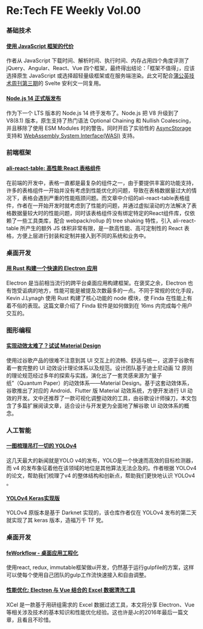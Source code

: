 #  Re:Tech FE Weekly Vol.00

### 基础技术

#### [使用 JavaScript 框架的代价](http://3.cn/-100dMMGs)

作者从 JavaScript 下载时间、解析时间、执行时间、内存占用四个角度评测了 jQuery、Angular、React、Vue 四个框架，最终得出结论：「框架不值得」，应该选择原生 JavaScript 或选择超轻量级框架或在服务端渲染。此文可配合[蒲公英技术周刊第三期](http://3.cn/117IA-pj)的 Svelte 安利文一同复用。

#### [Node.js 14 正式版发布](http://3.cn/1-00dMMtL)

作为下一个 LTS 版本的 Node.js 14 终于发布了。Node.js 把 V8 升级到了 V8(8.1) 版本，原生支持了热门语法 Optional Chaining 和 Nullish Coalescing，并且移除了使用 ESM Modules 时的警告。同时开启了实验性的 [AsyncStorage](https://nodejs.org/api/async_hooks.html#async_hooks_async_hooks) 支持和 [WebAssembly System Interface(WASI)](https://wasi.dev/) 支持。

### 前端框架

#### [ali-react-table: 高性能 React 表格组件](http://3.cn/1-00dMMVZ)

在前端的开发中，表格一直都是最复杂的组件之一，由于要提供丰富的功能支持，许多的表格组件一开始并没有考虑到性能优化的问题，导致在表格数据量过大的情况下，表格会遇到严重的性能瓶颈问题。而文章中介绍的ali-react-table表格组件，作者在一开始开发时就考虑到了性能的问题，并通过虚拟滚动的方法解决了表格数据量较大时的性能问题，同时该表格组件没有绑定特定的React组件库，仅依赖了一些工具类库，配合 webpack/rollup 的 tree shaking 特性，引入 ali-react-table 所产生的额外 JS 体积非常有限，是一款高性能、高可定制性的 React 表格，方便上层进行封装和定制并接入到不同的系统和业务中。

### 桌面开发

#### [用 Rust 构建一个快速的 Electron 应用](http://3.cn/100dM-LJ1)

Electron 是当前相当流行的跨平台桌面应用构建框架。在褒奖之余，Electron 也有饱受诟病的地方，性能可能是被提及次数最多的一点。不同于常规的优化手段，Kevin J.Lynagh 使用 Rust 构建了核心功能的 node 模块，使 Finda 在性能上有着不俗的表现。这篇文章介绍了 Finda 软件是如何做到在 16ms 内完成每个用户交互的。

### 图形编程

#### [实现动效太难了？试试 Material Design](http://3.cn/1-00dMNlS)

使用过谷歌产品的很难不注意到其 UI 交互上的流畅、舒适与统一，这源于谷歌有着一套完整的 UI 动效设计理论体系以及规范。设计团队基于迪士尼动画 12 原则的理论规范经过多年的探索与实践，演化出了一套灵感来源为“量子纸”（Quantum Paper）的动效体系——Material Design。基于这套动效体系，谷歌推出了对应的 Android、Flutter 版 Material 动效系统，方便开发进行 UI 动效的开发。文中还推荐了一款可视化调整动效的工具，由谷歌设计师操刀，本文包含了多篇扩展阅读文章，适合设计与开发更为全面地了解谷歌 UI 动效体系的概念。

### 人工智能

#### [一图梳理吊打一切的 YOLOv4](http://3.cn/100dMLJ-2)

这几天最大的新闻就是YOLO v4的发布，YOLO是一个快速而高效的目标检测器，而 v4 的发布象征着他在该领域的地位是其他算法无法企及的。作者根据 YOLOv4 的论文，帮助我们梳理了v4 的整体结构和创新点，帮助我们更快地认识 YOLOv4 。

#### [YOLOv4 Keras实现版](http://3.cn/100dM-KYM)

YOLOv4 原版本是基于 Darknet 实现的，该仓库作者仅在 YOLOv4 发布的第二天就实现了其 keras 版本，造福万千 TF 党。

### 桌面开发

#### [feWorkflow - 桌面应用工程化](http://3.cn/100dMO-e8)

使用react, redux, immutable框架做ui开发，仍然基于运行gulpfile的方案，这样可以使每个使用自己团队的gulp工作流快速接入和自由调整。

#### [性能优化: Electron 与 Vue 结合的 Excel 数据清洗工具](http://3.cn/10-0dMNIq)

XCel 是一款基于用研组需求的 Excel 数据过滤工具，本文将分享 Electron、Vue 等相关涉及技术的基本知识和性能优化经验。这也许是Jc的2016年最后一篇文章，且看且不珍惜。
